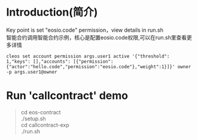 # Introduction(简介)
Key point is set "eosio.code" permission，view details in run.sh<br>
智能合约调用智能合约示例，核心是配置eosio.code权限,可以在run.sh里查看更多详情
```
cleos set account permission args.user1 active '{"threshold": 1,"keys": [],"accounts": [{"permission":{"actor":"hello.code","permission":"eosio.code"},"weight":1}]}' owner -p args.user1@owner
```

# Run 'callcontract' demo
>cd eos-contract<br>
>./setup.sh<br>
>cd callcontract-exp<br>
>./run.sh
